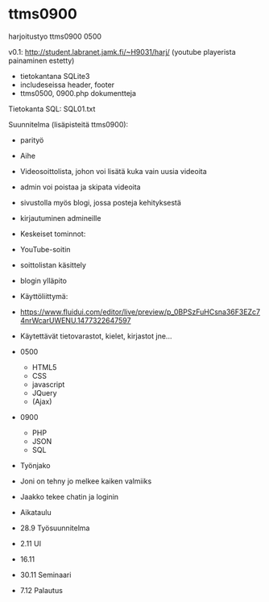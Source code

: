 # ttms0900
harjoitustyo ttms0900 0500

v0.1: http://student.labranet.jamk.fi/~H9031/harj/ (youtube playerista painaminen estetty)

- tietokantana SQLite3
- includeseissa header, footer
- ttms0500, 0900.php dokumentteja

Tietokanta SQL: SQL01.txt

Suunnitelma (lisäpisteitä ttms0900):

- parityö
- Aihe
 - Videosoittolista, johon voi lisätä kuka vain uusia videoita 
 - admin voi poistaa ja skipata videoita 
 - sivustolla myös blogi, jossa posteja kehityksestä 
 - kirjautuminen admineille
- Keskeiset tominnot:
 - YouTube-soitin
 - soittolistan käsittely
 - blogin ylläpito
- Käyttöliittymä: 
 - https://www.fluidui.com/editor/live/preview/p_0BPSzFuHCsna36F3EZc74nrWcarUWENU.1477322647597
- Käytettävät tietovarastot, kielet, kirjastot jne...
 - 0500
    - HTML5
    - CSS
    - javascript
    - JQuery
    - (Ajax)

 - 0900
    - PHP
    - JSON
    - SQL
- Työnjako
 - Joni on tehny jo melkee kaiken valmiiks
 - Jaakko tekee chatin ja loginin
- Aikataulu
 - 28.9 Työsuunnitelma
 - 2.11 UI
 - 16.11 
 - 30.11 Seminaari
 - 7.12 Palautus
